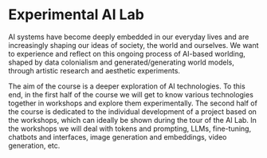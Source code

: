 # Experimental AI Lab

AI systems have become deeply embedded in our everyday lives and are increasingly shaping our ideas of society, the world and ourselves. We want to experience and reflect on this ongoing process of AI-based worlding, shaped by data colonialism and generated/generating world models, through artistic research and aesthetic experiments.

The aim of the course is a deeper exploration of AI technologies. To this end, in the first half of the course we will get to know various technologies together in workshops and explore them experimentally. The second half of the course is dedicated to the individual development of a project based on the workshops, which can ideally be shown during the tour of the AI Lab. In the workshops we will deal with tokens and prompting, LLMs, fine-tuning, chatbots and interfaces, image generation and embeddings, video generation, etc.